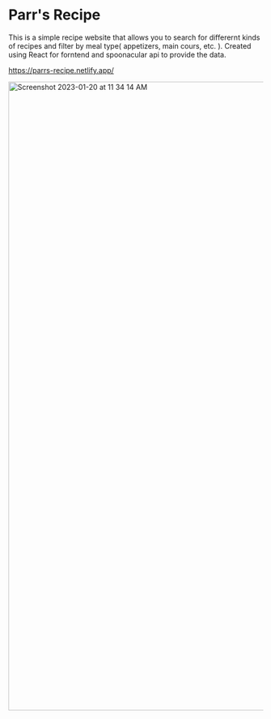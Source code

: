 # Parr's Recipe

This is a simple recipe website that allows you to search for differernt kinds of recipes and filter by meal type( appetizers, main cours, etc. ). Created using React for forntend and spoonacular api to provide the data. 

https://parrs-recipe.netlify.app/

<img width="1241" alt="Screenshot 2023-01-20 at 11 34 14 AM" src="https://user-images.githubusercontent.com/104787585/213753153-5feaff15-9227-4dce-85dd-e7b43ba38810.png">
